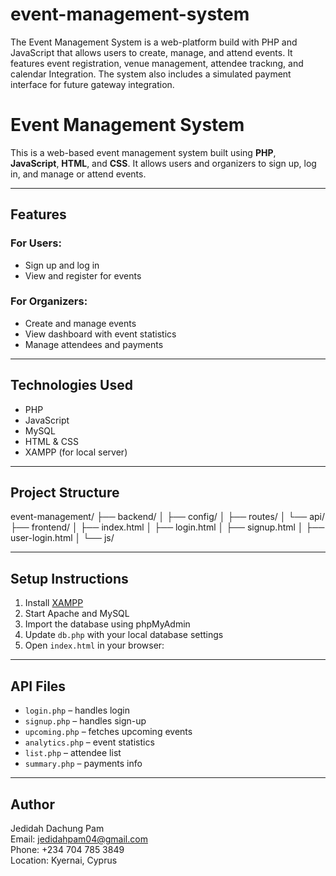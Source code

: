 # event-management-system
The Event Management System is a web-platform build with PHP and JavaScript that allows users to create, manage, and attend events. It features event registration, venue management, attendee trackıng, and calendar Integration. The system also includes a simulated payment interface for future gateway integration.
# Event Management System

This is a web-based event management system built using **PHP**, **JavaScript**, **HTML**, and **CSS**. It allows users and organizers to sign up, log in, and manage or attend events.

---

## Features

### For Users:
- Sign up and log in
- View and register for events

### For Organizers:
- Create and manage events
- View dashboard with event statistics
- Manage attendees and payments

---

## Technologies Used

- PHP
- JavaScript
- MySQL
- HTML & CSS
- XAMPP (for local server)

---

## Project Structure

event-management/
├── backend/
│ ├── config/
│ ├── routes/
│ └── api/
├── frontend/
│ ├── index.html
│ ├── login.html
│ ├── signup.html
│ ├── user-login.html
│ └── js/


---

## Setup Instructions

1. Install [XAMPP](https://www.apachefriends.org/)
2. Start Apache and MySQL
3. Import the database using phpMyAdmin
4. Update `db.php` with your local database settings
5. Open `index.html` in your browser:

---

## API Files

- `login.php` – handles login
- `signup.php` – handles sign-up
- `upcoming.php` – fetches upcoming events
- `analytics.php` – event statistics
- `list.php` – attendee list
- `summary.php` – payments info

---

## Author

Jedidah Dachung Pam  
Email: jedidahpam04@gmail.com  
Phone: +234 704 785 3849  
Location: Kyernai, Cyprus  
